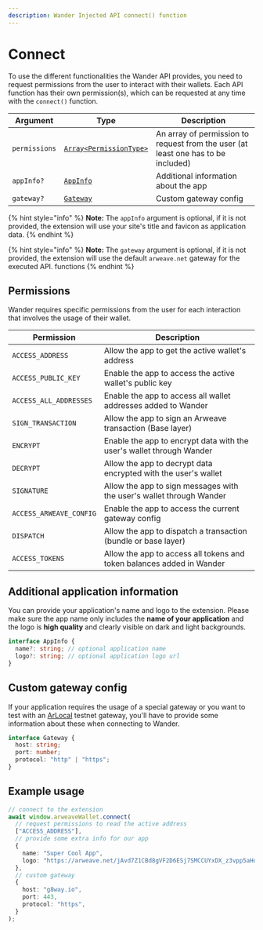```yaml
---
description: Wander Injected API connect() function
---
```


# Connect

To use the different functionalities the Wander API provides, you need to request permissions from the user to interact with their wallets. Each API function has their own permission(s), which can be requested at any time with the `connect()` function.

| Argument      | Type                                                       | Description                                                                       |
| ------------- | ---------------------------------------------------------- | --------------------------------------------------------------------------------- |
| `permissions` | [`Array<PermissionType>`](connect.md#permissions)          | An array of permission to request from the user (at least one has to be included) |
| `appInfo?`    | [`AppInfo`](connect.md#additional-application-information) | Additional information about the app                                              |
| `gateway?`    | [`Gateway`](connect.md#custom-gateway-config)              | Custom gateway config                                                             |

{% hint style="info" %}
**Note:** The `appInfo` argument is optional, if it is not provided, the extension will use your site's title and favicon as application data.
{% endhint %}

{% hint style="info" %}
**Note:** The `gateway` argument is optional, if it is not provided, the extension will use the default `arweave.net` gateway for the executed API. functions
{% endhint %}

## Permissions

Wander requires specific permissions from the user for each interaction that involves the usage of their wallet.

| Permission              | Description                                                           |
| ----------------------- | --------------------------------------------------------------------- |
| `ACCESS_ADDRESS`        | Allow the app to get the active wallet's address                      |
| `ACCESS_PUBLIC_KEY`     | Enable the app to access the active wallet's public key               |
| `ACCESS_ALL_ADDRESSES`  | Enable the app to access all wallet addresses added to Wander         |
| `SIGN_TRANSACTION`      | Allow the app to sign an Arweave transaction (Base layer)             |
| `ENCRYPT`               | Enable the app to encrypt data with the user's wallet through Wander  |
| `DECRYPT`               | Allow the app to decrypt data encrypted with the user's wallet        |
| `SIGNATURE`             | Allow the app to sign messages with the user's wallet through Wander  |
| `ACCESS_ARWEAVE_CONFIG` | Enable the app to access the current gateway config                   |
| `DISPATCH`              | Allow the app to dispatch a transaction (bundle or base layer)        |
| `ACCESS_TOKENS`         | Allow the app to access all tokens and token balances added in Wander |

## Additional application information

You can provide your application's name and logo to the extension. Please make sure the app name only includes the **name of your application** and the logo is **high quality** and clearly visible on dark and light backgrounds.

```ts
interface AppInfo {
  name?: string; // optional application name
  logo?: string; // optional application logo url
}
```

## Custom gateway config

If your application requires the usage of a special gateway or you want to test with an [ArLocal](https://github.com/textury/arlocal) testnet gateway, you'll have to provide some information about these when connecting to Wander.

```ts
interface Gateway {
  host: string;
  port: number;
  protocol: "http" | "https";
}
```

## Example usage

```ts
// connect to the extension
await window.arweaveWallet.connect(
  // request permissions to read the active address
  ["ACCESS_ADDRESS"],
  // provide some extra info for our app
  {
    name: "Super Cool App",
    logo: "https://arweave.net/jAvd7Z1CBd8gVF2D6ESj7SMCCUYxDX_z3vpp5aHdaYk",
  },
  // custom gateway
  {
    host: "g8way.io",
    port: 443,
    protocol: "https",
  }
);
```
